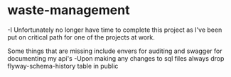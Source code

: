 # waste-management
-I Unfortunately no longer have time to complete this project as I've been put on critical path for one of the projects at work.

Some things that are missing include envers for auditing and swagger for documenting my api's
-Upon making any changes to sql files always drop flyway-schema-history table in public
